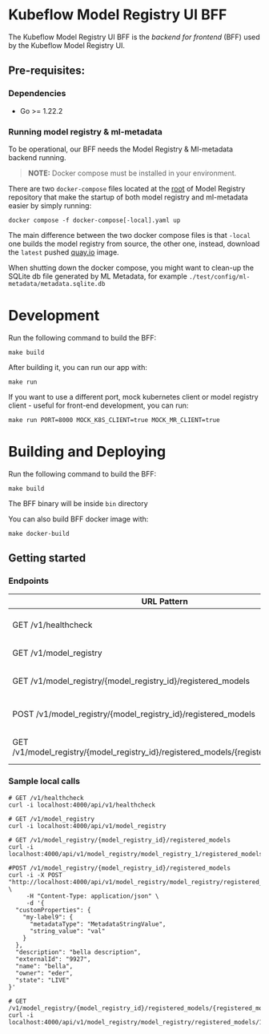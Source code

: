 # Kubeflow Model Registry UI BFF
The Kubeflow Model Registry UI BFF is the _backend for frontend_ (BFF) used by the Kubeflow Model Registry UI.

## Pre-requisites:

### Dependencies 
- Go >= 1.22.2

### Running model registry & ml-metadata
To be operational, our BFF needs the Model Registry & Ml-metadata backend running. 

> **NOTE:** Docker compose must be installed in your environment.

There are two `docker-compose` files located at the [root](https://github.com/kubeflow/model-registry) of Model Registry repository that make the startup of both model registry and ml-metadata easier by simply running:

```shell
docker compose -f docker-compose[-local].yaml up
```

The main difference between the two docker compose files is that `-local` one builds the model registry from source, the other one, instead, download the `latest` pushed [quay.io](https://quay.io/repository/opendatahub/model-registry?tab=tags) image.

When shutting down the docker compose, you might want to clean-up the SQLite db file generated by ML Metadata, for example `./test/config/ml-metadata/metadata.sqlite.db`

# Development

Run the following command to build the BFF:
```shell
make build
```
After building it, you can run our app with:
```shell
make run
```
If you want to use a different port, mock kubernetes client or model registry client - useful for front-end development, you can run:
```shell
make run PORT=8000 MOCK_K8S_CLIENT=true MOCK_MR_CLIENT=true
```

# Building and Deploying

Run the following command to build the BFF:
```shell
make build
```
The BFF binary will be inside `bin` directory

You can also build BFF docker image with:
```shell
make docker-build
```


## Getting started

### Endpoints

| URL Pattern                                                                        | Handler                 | Action                                       |
|------------------------------------------------------------------------------------|-------------------------|----------------------------------------------|
| GET /v1/healthcheck                                                                | HealthcheckHandler      | Show application information.                |
| GET /v1/model_registry                                                             | ModelRegistryHandler    | Get all model registries,                    |
| GET /v1/model_registry/{model_registry_id}/registered_models                       | RegisteredModelsHandler | Gets a list of all RegisteredModel entities. |
| POST /v1/model_registry/{model_registry_id}/registered_models                      | RegisteredModelsHandler | Create a RegisteredModel entity.             |
| GET /v1/model_registry/{model_registry_id}/registered_models/{registered_model_id} | RegisteredModelHandler  | Get a RegisteredModel entity by ID           |

### Sample local calls
```
# GET /v1/healthcheck
curl -i localhost:4000/api/v1/healthcheck
```
```
# GET /v1/model_registry 
curl -i localhost:4000/api/v1/model_registry
```
```
# GET /v1/model_registry/{model_registry_id}/registered_models
curl -i localhost:4000/api/v1/model_registry/model_registry_1/registered_models
```
```
#POST /v1/model_registry/{model_registry_id}/registered_models
curl -i -X POST "http://localhost:4000/api/v1/model_registry/model_registry/registered_models" \
     -H "Content-Type: application/json" \
     -d '{
  "customProperties": {
    "my-label9": {
      "metadataType": "MetadataStringValue",
      "string_value": "val"
    }
  },
  "description": "bella description",
  "externalId": "9927",
  "name": "bella",
  "owner": "eder",
  "state": "LIVE"
}'
```
```
# GET /v1/model_registry/{model_registry_id}/registered_models/{registered_model_id}
curl -i localhost:4000/api/v1/model_registry/model_registry/registered_models/1
```
